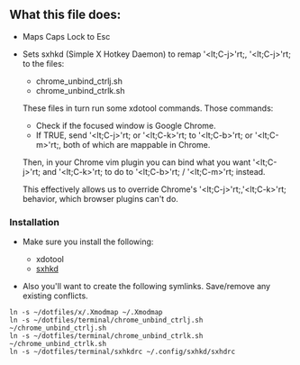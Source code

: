 ## What this file does:

- Maps Caps Lock to Esc
- Sets sxhkd (Simple X Hotkey Daemon) to remap '<lt;C-j>'rt;, '<lt;C-j>'rt; to 
the files:
  - chrome_unbind_ctrlj.sh
  - chrome_unbind_ctrlk.sh

  These files in turn run some xdotool commands. Those commands:
    - Check if the focused window is Google Chrome.
    - If TRUE, send '<lt;C-j>'rt; or '<lt;C-k>'rt; to '<lt;C-b>'rt; or '<lt;C-m>'rt;, both of which are mappable
      in Chrome. 
     
  Then, in your Chrome vim plugin you can bind what you want '<lt;C-j>'rt; and '<lt;C-k>'rt; to
  do to '<lt;C-b>'rt; / '<lt;C-m>'rt; instead.  
   
  This effectively allows us to override Chrome's '<lt;C-j>'rt;,'<lt;C-k>'rt; behavior, which
  browser plugins can't do.


### Installation

- Make sure you install the following:
  
  - xdotool
  - [sxhkd](https://github.com/baskerville/sxhkd)

- Also you'll want to create the following symlinks. Save/remove any existing
conflicts.

```
ln -s ~/dotfiles/x/.Xmodmap ~/.Xmodmap
ln -s ~/dotfiles/terminal/chrome_unbind_ctrlj.sh ~/chrome_unbind_ctrlj.sh
ln -s ~/dotfiles/terminal/chrome_unbind_ctrlk.sh ~/chrome_unbind_ctrlk.sh
ln -s ~/dotfiles/terminal/sxhkdrc ~/.config/sxhkd/sxhdrc
```


